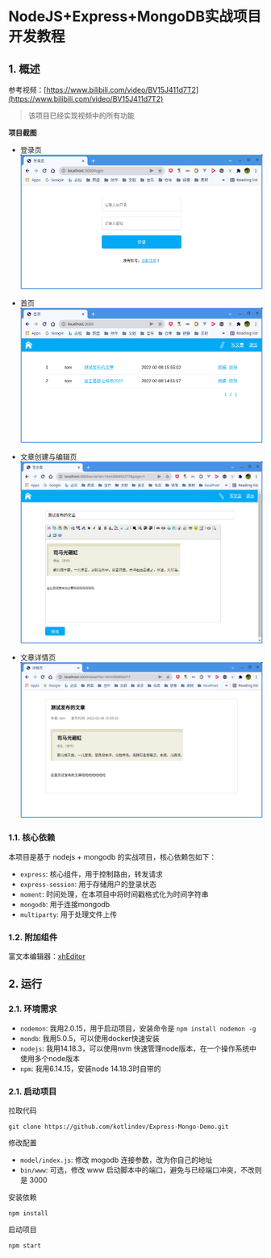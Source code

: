# NodeJS+Express+MongoDB实战项目开发教程

## 1. 概述

参考视频：[https://www.bilibili.com/video/BV15J411d7T2](https://www.bilibili.com/video/BV15J411d7T2)

> 该项目已经实现视频中的所有功能

**项目截图**

- 登录页
![01-login.png](./demo/01-login.png)

- 首页
![02-home.png](./demo/02-home.png)

- 文章创建与编辑页
![03-add.png](./demo/03-add.png)

- 文章详情页
![04-detail.png](./demo/04-detail.png)


### 1.1. 核心依赖
本项目是基于 nodejs + mongodb 的实战项目，核心依赖包如下：

- `express`: 核心组件，用于控制路由，转发请求
- `express-session`: 用于存储用户的登录状态
- `moment`: 时间处理，在本项目中将时间戳格式化为时间字符串
- `mongodb`: 用于连接mongodb
- `multiparty`: 用于处理文件上传

### 1.2. 附加组件

富文本编辑器：[xhEditor](https://github.com/yaniswang/xhEditor)



## 2. 运行

### 2.1. 环境需求

- `nodemon`: 我用2.0.15，用于启动项目，安装命令是 `npm install nodemon -g`
- `mondb`: 我用5.0.5，可以使用docker快速安装
- `nodejs`: 我用14.18.3，可以使用nvm 快速管理node版本，在一个操作系统中使用多个node版本
- `npm`: 我用6.14.15，安装node 14.18.3时自带的


### 2.1. 启动项目

拉取代码

```shell
git clone https://github.com/kotlindev/Express-Mongo-Demo.git
```


修改配置

- `model/index.js`: 修改 mogodb 连接参数，改为你自己的地址
- `bin/www`: 可选，修改 www 启动脚本中的端口，避免与已经端口冲突，不改则是 3000


安装依赖

```shell
npm install
```


启动项目

```shell
npm start
```